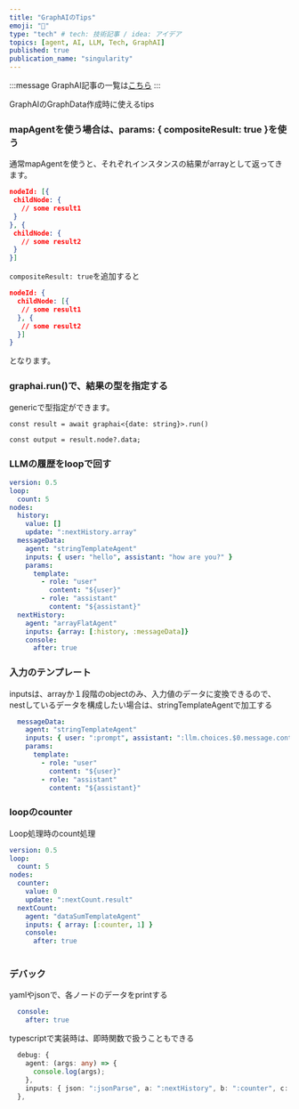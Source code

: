 ```yaml
---
title: "GraphAIのTips"
emoji: "🤖"
type: "tech" # tech: 技術記事 / idea: アイデア
topics: [agent, AI, LLM, Tech, GraphAI]
published: true
publication_name: "singularity"
---
```


:::message
GraphAI記事の一覧は[こちら](https://zenn.dev/singularity/articles/graphai-index)
:::

GraphAIのGraphData作成時に使えるtips


### mapAgentを使う場合は、params: { compositeResult: true }を使う

通常mapAgentを使うと、それぞれインスタンスの結果がarrayとして返ってきます。

```json
nodeId: [{
 childNode: {
   // some result1
 }
}, {
 childNode: {
   // some result2
 }
}]
```

`compositeResult: true`を追加すると

```json
nodeId: {
  childNode: [{
   // some result1
  }, {
   // some result2
  }]
}
```
となります。


### graphai.run()で、結果の型を指定する

genericで型指定ができます。

```
const result = await graphai<{date: string}>.run()

const output = result.node?.data;
```


### LLMの履歴をloopで回す

```yaml
version: 0.5
loop:
  count: 5
nodes:
  history:
    value: []
    update: ":nextHistory.array"
  messageData:
    agent: "stringTemplateAgent"
    inputs: { user: "hello", assistant: "how are you?" }
    params:
      template:
        - role: "user"
          content: "${user}"
        - role: "assistant"
          content: "${assistant}"
  nextHistory:
    agent: "arrayFlatAgent"
    inputs: {array: [:history, :messageData]}
    console:
      after: true
```      

### 入力のテンプレート

inputsは、arrayか１段階のobjectのみ、入力値のデータに変換できるので、nestしているデータを構成したい場合は、stringTemplateAgentで加工する

```yaml
  messageData:
    agent: "stringTemplateAgent"
    inputs: { user: ":prompt", assistant: ":llm.choices.$0.message.content" }
    params:
      template:
        - role: "user"
          content: "${user}"
        - role: "assistant"
          content: "${assistant}"
```          

### loopのcounter
Loop処理時のcount処理

```yaml
version: 0.5
loop:
  count: 5
nodes:
  counter:
    value: 0
    update: ":nextCount.result"
  nextCount:
    agent: "dataSumTemplateAgent"
    inputs: { array: [:counter, 1] }
    console:
      after: true
  
```

### デバック

yamlやjsonで、各ノードのデータをprintする

```yaml
  console:
    after: true
```

typescriptで実装時は、即時関数で扱うこともできる

```typescript
  debug: {
    agent: (args: any) => {
      console.log(args);
    },
    inputs: { json: ":jsonParse", a: ":nextHistory", b: ":counter", c: ":prompt" },
  },
````

   